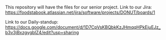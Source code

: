 This repository will have the files for our senior project.
Link to our Jira: https://foodstabook.atlassian.net/jira/software/projects/DONUT/boards/1

Link to our Daily-standup: https://docs.google.com/document/d/1D7CpVsKBQbkKzJHmqqHPkEjuEJz_b3v3jBxzgygbIZ4/edit?usp=sharing
